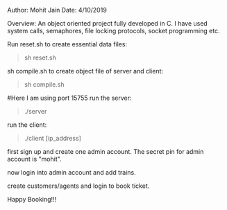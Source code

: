 
Author: 	Mohit Jain
Date: 		4/10/2019

Overview: An object oriented project fully developed in C. I have used system calls, semaphores, file locking protocols, socket programming etc.



Run reset.sh to create essential data files:
>sh reset.sh 

sh compile.sh to create object file of server and client:
>sh compile.sh

#Here I am using port 15755
run the server:
>./server

run the client:
>./client [ip_address]

first sign up and create one admin account. 
The secret pin for admin account is "mohit".

now login into admin account and add trains.

create customers/agents and login to book ticket.

Happy Booking!!!
